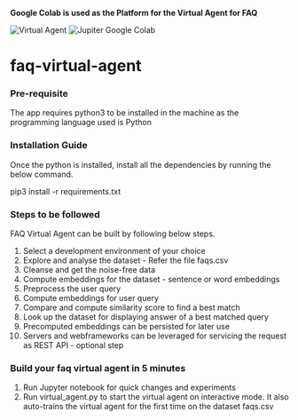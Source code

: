 **Google Colab is used as the Platform for the Virtual Agent for FAQ**

![Virtual Agent](https://img.freepik.com/free-vector/chatbot-virtual-assistant-abstract-concept-illustration-internet-online-smart-robot-device-conversation-media-dialog-system-project-technology-web-software-app_335657-336.jpg?size=338&ext=jpg)
![Jupiter Google Colab](https://miro.medium.com/max/1000/1*9Q1rcr_peQdnGMwOYDBFhw.png)

# faq-virtual-agent 

### Pre-requisite

The app requires python3 to be installed in the machine as the programming language used is Python


### Installation Guide

Once the python is installed, install all the dependencies by running the below command.

pip3 install -r requirements.txt

### Steps to be followed

FAQ Virtual Agent can be built by following below steps.

  1. Select a development environment of your choice
  2. Explore and analyse the dataset - Refer the file faqs.csv
  3. Cleanse and get the noise-free data
  4. Compute embeddings for the dataset - sentence or word embeddings
  5. Preprocess the user query
  6. Compute embeddings for user query
  7. Compare and compute similarity score to find a best match
  8. Look up the dataset for displaying answer of a best matched query
  9. Precomputed embeddings can be persisted for later use
  10. Servers and webframeworks can be leveraged for servicing the request as REST API - optional step


### Build your faq virtual agent in 5 minutes

1. Run Jupyter notebook for quick changes and experiments
2. Run virtual_agent.py to start the virtual agent on interactive mode. It also auto-trains the virtual agent for the first time on the dataset faqs.csv
